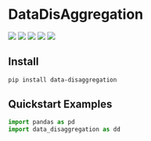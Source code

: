# DataDisAggregation

[![](https://img.shields.io/github/license/wingechr/data-disaggregation)](./LICENSE)
[![](https://img.shields.io/pypi/pyversions/data-disaggregation)](https://github.com/wingechr/data-disaggregation)
[![](https://img.shields.io/pypi/v/data-disaggregation)](https://pypi.org/project/data-disaggregation/)
[![](https://img.shields.io/github/actions/workflow/status/wingechr/data-disaggregation/test.yml?label=tests)](https://github.com/wingechr/data-disaggregation/actions/workflows/test.yml)
[![](https://img.shields.io/github/actions/workflow/status/wingechr/data-disaggregation/publish.yml?label=docs)](https://wingechr.github.io/data-disaggregation/)

## Install

```bash
pip install data-disaggregation
```

## Quickstart Examples

```python
import pandas as pd
import data_disaggregation as dd

```
